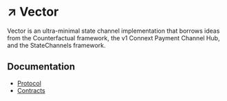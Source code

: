 # ↗️ Vector
Vector is an ultra-minimal state channel implementation that borrows ideas from the Counterfactual framework, the v1 Connext Payment Channel Hub, and the StateChannels framework.

## Documentation
- [Protocol](https://github.com/connext/vector/blob/master/modules/engine/README.md)
- [Contracts](https://github.com/connext/vector/blob/master/modules/contracts/README.md)
